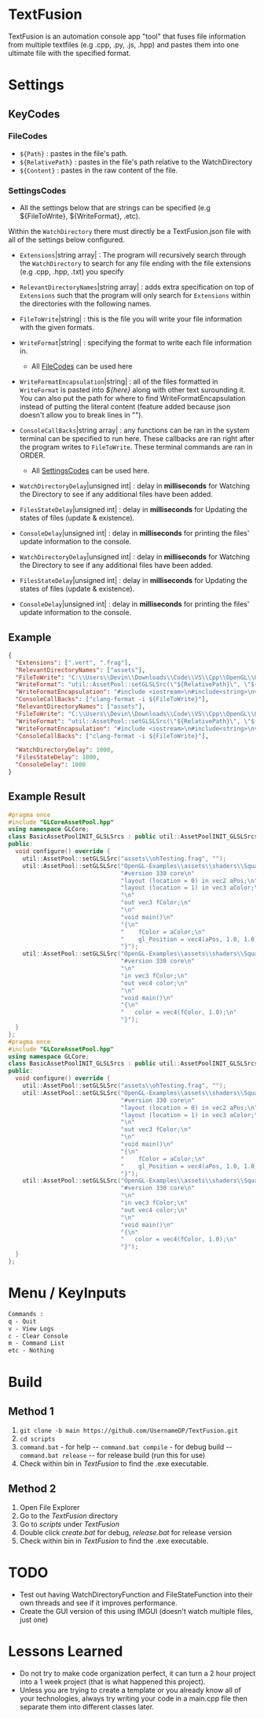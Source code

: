 # TextFusion

TextFusion is an automation console app "tool" that fuses file information from multiple textfiles (e.g .cpp, .py, .js, .hpp) and pastes them into one ultimate file with the specified format.

# Settings

## KeyCodes

### FileCodes

- `${Path}` : pastes in the file's path.
- `${RelativePath}` : pastes in the file's path relative to the WatchDirectory
- `${Content}` : pastes in the raw content of the file.

### SettingsCodes

- All the settings below that are strings can be specified (e.g ${FileToWrite}, ${WriteFormat}, .etc).

Within the `WatchDirectory` there must directly be a TextFusion.json file with all of the settings below configured.

- `Extensions`|string array| : The program will recursively search through the `WatchDirectory` to search for any file ending with the file extensions (e.g .cpp, .hpp, .txt) you specify
- `RelevantDirectoryNames`|string array| : adds extra specification on top of `Extensions` such that the program will only search for `Extensions` within the directories with the following names.
- `FileToWrite`|string| : this is the file you will write your file information with the given formats.
- `WriteFormat`|string| : specifying the format to write each file information in.
  - All [FileCodes](#filecodes) can be used here
- `WriteFormatEncapsulation`|string| : all of the files formatted in `WriteFormat` is pasted into _${here}_ along with other text surounding it. You can also put the path for where to find WriteFormatEncapsulation instead of putting the literal content (feature added because json doesn't allow you to break lines in "").
- `ConsoleCallBacks`|string array| : any functions can be ran in the system terminal can be specified to run here. These callbacks are ran right after the program writes to `FileToWrite`. These terminal commands are ran in ORDER.

  - All [SettingsCodes](#settingscodes) can be used here.

- `WatchDirectoryDelay`|unsigned int| : delay in **milliseconds** for Watching the Directory to see if any additional files have been added.
- `FilesStateDelay`|unsigned int| : delay in **milliseconds** for Updating the states of files (update & existence).
- `ConsoleDelay`|unsigned int| : delay in **milliseconds** for printing the files' update information to the console.
- `WatchDirectoryDelay`|unsigned int| : delay in **milliseconds** for Watching the Directory to see if any additional files have been added.
- `FilesStateDelay`|unsigned int| : delay in **milliseconds** for Updating the states of files (update & existence).
- `ConsoleDelay`|unsigned int| : delay in **milliseconds** for printing the files' update information to the console.

## Example

```json
{
  "Extensions": [".vert", ".frag"],
  "RelevantDirectoryNames": ["assets"],
  "FileToWrite": "C:\\Users\\Devin\\Downloads\\Code\\VS\\Cpp\\OpenGL\\OpenGL-Examples\\src\\Examples\\Basic\\BasicAssetPoolINIT_GLSLSrcs.hpp",
  "WriteFormat": "util::AssetPool::setGLSLSrc(\"${RelativePath}\", \"${Content}\");\n",
  "WriteFormatEncapsulation": "#include <iostream>\n#include<string>\nvoid someFunction(std::string str1, std::string str2){ std::cout << str1; };\n int main(){ ${here} \n return 0;}",
  "ConsoleCallBacks": ["clang-format -i ${FileToWrite}"],
  "RelevantDirectoryNames": ["assets"],
  "FileToWrite": "C:\\Users\\Devin\\Downloads\\Code\\VS\\Cpp\\OpenGL\\OpenGL-Examples\\src\\Examples\\Basic\\BasicAssetPoolINIT_GLSLSrcs.hpp",
  "WriteFormat": "util::AssetPool::setGLSLSrc(\"${RelativePath}\", \"${Content}\");\n",
  "WriteFormatEncapsulation": "#include <iostream>\n#include<string>\nvoid someFunction(std::string str1, std::string str2){ std::cout << str1; };\n int main(){ ${here} \n return 0;}",
  "ConsoleCallBacks": ["clang-format -i ${FileToWrite}"],

  "WatchDirectoryDelay": 1000,
  "FilesStateDelay": 1000,
  "ConsoleDelay": 1000
}
```

## Example Result

```cpp
#pragma once
#include "GLCoreAssetPool.hpp"
using namespace GLCore;
class BasicAssetPoolINIT_GLSLSrcs : public util::AssetPoolINIT_GLSLSrcs {
public:
  void configure() override {
    util::AssetPool::setGLSLSrc("assets\\ohTesting.frag", "");
    util::AssetPool::setGLSLSrc("OpenGL-Examples\\assets\\shaders\\Square.vert",
                                "#version 330 core\n"
                                "layout (location = 0) in vec2 aPos;\n"
                                "layout (location = 1) in vec3 aColor;\n"
                                "\n"
                                "out vec3 fColor;\n"
                                "\n"
                                "void main()\n"
                                "{\n"
                                "    fColor = aColor;\n"
                                "    gl_Position = vec4(aPos, 1.0, 1.0);\n"
                                "}");
    util::AssetPool::setGLSLSrc("OpenGL-Examples\\assets\\shaders\\Square.frag",
                                "#version 330 core\n"
                                "\n"
                                "in vec3 fColor;\n"
                                "out vec4 color;\n"
                                "\n"
                                "void main()\n"
                                "{\n"
                                "	color = vec4(fColor, 1.0);\n"
                                "}");
  }
};
#pragma once
#include "GLCoreAssetPool.hpp"
using namespace GLCore;
class BasicAssetPoolINIT_GLSLSrcs : public util::AssetPoolINIT_GLSLSrcs {
public:
  void configure() override {
    util::AssetPool::setGLSLSrc("assets\\ohTesting.frag", "");
    util::AssetPool::setGLSLSrc("OpenGL-Examples\\assets\\shaders\\Square.vert",
                                "#version 330 core\n"
                                "layout (location = 0) in vec2 aPos;\n"
                                "layout (location = 1) in vec3 aColor;\n"
                                "\n"
                                "out vec3 fColor;\n"
                                "\n"
                                "void main()\n"
                                "{\n"
                                "    fColor = aColor;\n"
                                "    gl_Position = vec4(aPos, 1.0, 1.0);\n"
                                "}");
    util::AssetPool::setGLSLSrc("OpenGL-Examples\\assets\\shaders\\Square.frag",
                                "#version 330 core\n"
                                "\n"
                                "in vec3 fColor;\n"
                                "out vec4 color;\n"
                                "\n"
                                "void main()\n"
                                "{\n"
                                "	color = vec4(fColor, 1.0);\n"
                                "}");
  }
};
```

# Menu / KeyInputs

```txt
Commands :
q - Quit
v - View Logs
c - Clear Console
m - Command List
etc - Nothing
```

# Build

## Method 1

1. `git clone -b main https://github.com/UsernameDP/TextFusion.git`
2. `cd scripts`
3. `command.bat` - for help
   -- `command.bat compile` - for debug build
   -- `command.bat release` -- for release build (run this for use)
4. Check within bin in _TextFusion_ to find the .exe executable.

## Method 2

1. Open File Explorer
2. Go to the _TextFusion_ directory
3. Go to _scripts_ under _TextFusion_
4. Double click _create.bat_ for debug, _release.bat_ for release version
5. Check within bin in _TextFusion_ to find the .exe executable.

# TODO

- Test out having WatchDirectoryFunction and FileStateFunction into their own threads and see if it improves performance.
- Create the GUI version of this using IMGUI (doesn't watch multiple files, just one)

# Lessons Learned

- Do not try to make code organization perfect, it can turn a 2 hour project into a 1 week project (that is what happened this project).
- Unless you are trying to create a template or you already know all of your technologies, always try writing your code in a main.cpp file then separate them into different classes later.
